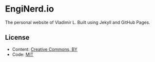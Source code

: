 # EngiNerd.io

The personal website of Vladimir L. Built using Jekyll and GitHub Pages.

## License

* Content: [Creative Commons, BY](http://creativecommons.org/licenses/by/4.0/)
* Code: [MIT](http://opensource.org/licenses/mit-license.php)

